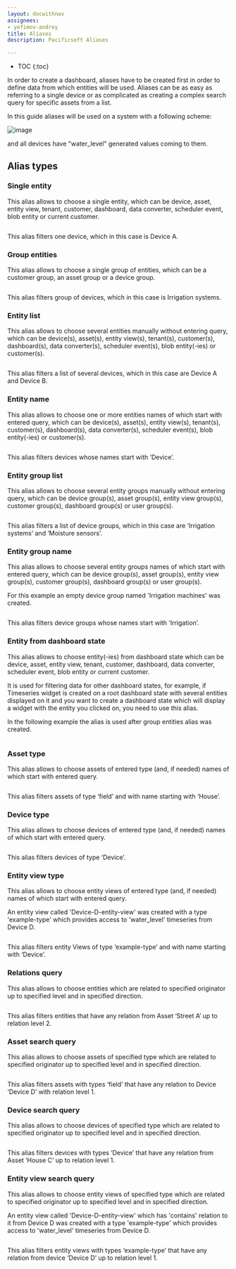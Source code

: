 ```yaml
---
layout: docwithnav
assignees:
- yefimov-andrey
title: Aliases
description: Pacificsoft Aliases

---
```


* TOC
{:toc}

In order to create a dashboard, aliases have to be created first in order to define data from which entities will be 
used. Aliases can be as easy as referring to a single device or as complicated as creating a complex search query for 
specific assets from a list.

In this guide aliases will be used on a system with a following scheme:

![image](/images/user-guide/ui/alias-scheme.png)

and all devices have "water_level" generated values coming to them.

## Alias types

### Single entity

This alias allows to choose a single entity, which can be device, asset, entity view, tenant, customer, dashboard, 
data converter, scheduler event, blob entity or current customer.

<img data-gifffer="/images/user-guide/ui/single-entity-alias.gif" />

This alias filters one device, which in this case is Device A.

### Group entities

This alias allows to choose a single group of entities, which can be a customer group, an asset group or a device group.

<img data-gifffer="/images/user-guide/ui/group-entity-alias.gif" />

This alias filters group of devices, which in this case is Irrigation systems.

### Entity list

This alias allows to choose several entities manually without entering query, which can be device(s), asset(s), entity 
view(s), tenant(s), customer(s), dashboard(s), data converter(s), scheduler event(s), blob entity(-ies) or customer(s).

<img data-gifffer="/images/user-guide/ui/entity-list-alias.gif" />

This alias filters a list of several devices, which in this case are Device A and Device B.

### Entity name

This alias allows to choose one or more entities names of which start with entered query, which can be device(s), 
asset(s), entity view(s), tenant(s), customer(s), dashboard(s), data converter(s), scheduler event(s), blob entity(-ies)
 or customer(s).
 
<img data-gifffer="/images/user-guide/ui/entity-name-alias.gif" />

 This alias filters devices whose names start with ‘Device’.
 
### Entity group list

This alias allows to choose several entity groups manually without entering query, which can be device group(s), 
asset group(s), entity view group(s), customer group(s), dashboard group(s) or user group(s). 

<img data-gifffer="/images/user-guide/ui/entity-group-list-alias.gif" />
 
 This alias filters a list of device groups, which in this case are ‘Irrigation systems’ and ‘Moisture sensors’.
 
### Entity group name

This alias allows to choose several entity groups names of which start with entered query, which can be device group(s),
asset group(s), entity view group(s), customer group(s), dashboard group(s) or user group(s). 

For this example an empty device group named 'Irrigation machines' was created.

<img data-gifffer="/images/user-guide/ui/entity-group-name-alias.gif" />
 
 This alias filters device groups whose names start with ‘Irrigation’.
 
### Entity from dashboard state
This alias allows to choose entity(-ies) from dashboard state which can be device, asset, entity view, tenant, customer,
 dashboard, data converter, scheduler event, blob entity or current customer. 
  
It is used for filtering data for other dashboard states, for example, if Timeseries widget is created on a 
root dashboard state with several entities displayed on it and you want to create a dashboard state which will display
a widget with the entity you clicked on, you need to use this alias. 
 
 In the following example the alias is used after group entities alias was created.
 
 <img data-gifffer="/images/user-guide/ui/entity-dashboard-state-alias.gif" />

### Asset type

This alias allows to choose assets of entered type (and, if needed) names of which start with entered query.

 <img data-gifffer="/images/user-guide/ui/asset-type-alias.gif" />
 
 This alias filters assets of type ‘field’ and with name starting with ‘House’.
 
### Device type

This alias allows to choose devices of entered type (and, if needed) names of which start with entered query.

 <img data-gifffer="/images/user-guide/ui/device-type-alias.gif" />
 
 This alias filters devices of type ‘Device’.
 
### Entity view type

This alias allows to choose entity views of entered type (and, if needed) names of which start with entered query.

An entity view called 'Device-D-entity-view' was created with a type 'example-type' which provides access to
 'water_level' timeseries from Device D.

 <img data-gifffer="/images/user-guide/ui/entity-view-type-alias.gif" />
 
This alias filters entity Views of type ‘example-type’ and with name starting with ‘Device’.

### Relations query

This alias allows to choose entities which are related to specified originator up to specified level and in specified 
direction.

 <img data-gifffer="/images/user-guide/ui/relations-query-alias.gif" />

This alias filters entities that have any relation from Asset ‘Street A’ up to relation level 2.

### Asset search query

This alias allows to choose assets of specified type which are related to specified originator up to specified level and
in specified direction.

 <img data-gifffer="/images/user-guide/ui/Asset-search-query-alias.gif" />

This alias filters assets with types ‘field’ that have any relation to Device ‘Device D’ with relation level 1.

### Device search query

This alias allows to choose devices of specified type which are related to specified originator up to specified level
and in specified direction. 

 <img data-gifffer="/images/user-guide/ui/Device-search-query-alias.gif" />

This alias filters devices with types ‘Device’ that have any relation from Asset ‘House C’ up to relation level 1.

### Entity view search query

This alias allows to choose entity views of specified type which are related to specified originator up to specified
level and in specified direction.

An entity view called 'Device-D-entity-view' which has 'contains' relation to it from Device D was created with a type
 'example-type' which provides access to 'water_level' timeseries from Device D.

 <img data-gifffer="/images/user-guide/ui/entity-view-type-search-query-alias.gif" />
 
This alias filters entity views with types ‘example-type’ that have any relation from device ‘Device D’ up to
relation level 1.

